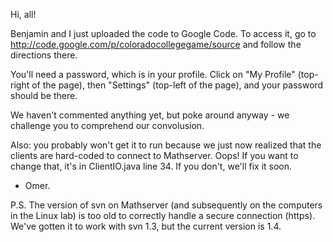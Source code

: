 Hi, all!

Benjamin and I just uploaded the code to Google Code. To access it, go to
http://code.google.com/p/coloradocollegegame/source
and follow the directions there.

You'll need a password, which is in your profile. Click on "My Profile" (top-right of the page), then "Settings" (top-left of the page), and your password should be there.

We haven't commented anything yet, but poke around anyway - we challenge you to comprehend our convolusion.

Also: you probably won't get it to run because we just now realized that the clients are hard-coded to connect to Mathserver. Oops! If you want to change that, it's in ClientIO.java line 34. If you don't, we'll fix it soon.

- Omer.

P.S. The version of svn on Mathserver (and subsequently on the computers in the Linux lab) is too old to correctly handle a secure connection (https). We've gotten it to work with svn 1.3, but the current version is 1.4.

